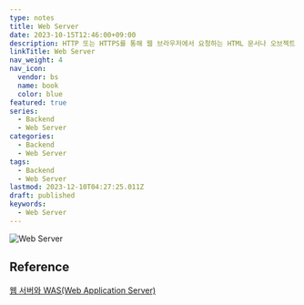 ```yaml
---
type: notes
title: Web Server
date: 2023-10-15T12:46:00+09:00
description: HTTP 또는 HTTPS를 통해 웹 브라우저에서 요청하는 HTML 문서나 오브젝트(이미지 파일 등)을 전송해주는 서비스 프로그램
linkTitle: Web Server
nav_weight: 4
nav_icon:
  vendor: bs
  name: book
  color: blue
featured: true
series:
  - Backend
  - Web Server
categories:
  - Backend
  - Web Server
tags:
  - Backend
  - Web Server
lastmod: 2023-12-10T04:27:25.011Z
draft: published
keywords:
  - Web Server
---
```


![Web Server](/backend/web-server.webp#center "https://www.exabytes.my/blog/web-server-vs-application-server/")

## Reference

[웹 서버와 WAS(Web Application Server)](https://yozm.wishket.com/magazine/detail/1780/)
